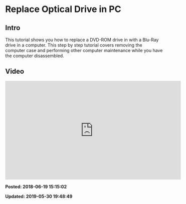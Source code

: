 # Replace Optical Drive in PC

## Intro

This tutorial shows you how to replace a DVD-ROM drive in with a Blu-Ray drive in a computer. This step by step tutorial covers removing the computer case and performing other computer maintenance while you have the computer disassembled.

## Video
 
<iframe width="560" height="315" src="https://www.youtube.com/embed/B24HCb9bvgY" frameborder="0" allow="autoplay; encrypted-media" allowfullscreen=""></iframe>

**Posted: 2018-06-19 15:15:02** 

**Updated: 2019-05-30 19:48:49** 

